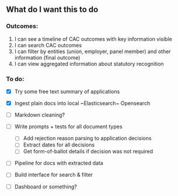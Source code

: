 ## What do I want this to do

### Outcomes:

1. I can see a timeline of CAC outcomes with key information visible
2. I can search CAC outcomes
3. I can filter by entities (union, employer, panel member) and other information (final outcome)
4. I can view aggregated information about statutory recognition

### To do:

- [x] Try some free text summary of applications
- [x] Ingest plain docs into local ~Elasticsearch~ Opensearch
- [ ] Markdown cleaning?
- [ ] Write prompts + tests for all document types
  - [ ] Add rejection reason parsing to application decisions
  - [ ] Extract dates for all decisions
  - [ ] Get form-of-ballot details if decision was not required
- [ ] Pipeline for docs with extracted data
- [ ] Build interface for search & filter
- [ ] Dashboard or something?

